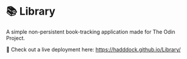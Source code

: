 # 📚 Library

A simple non-persistent book-tracking application made for The Odin Project. 

🚀 Check out a live deployment here: https://hadddock.github.io/Library/



